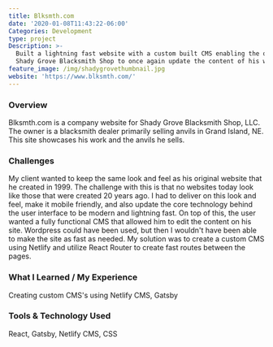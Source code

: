 ```yaml
---
title: Blksmth.com
date: '2020-01-08T11:43:22-06:00'
Categories: Development
type: project
Description: >-
  Built a lightning fast website with a custom built CMS enabling the owner of
  Shady Grove Blacksmith Shop to once again update the content of his website
feature_image: /img/shadygrovethumbnail.jpg
website: 'https://www.blksmth.com/'
---
```

### Overview
Blksmth.com is a company website for Shady Grove Blacksmith Shop, LLC. The owner is a blacksmith dealer primarily selling anvils in Grand Island, NE. This site showcases his work and the anvils he sells.

### Challenges
My client wanted to keep the same look and feel as his original website that he created in 1999. The challenge with this is that no websites today look like those that were created 20 years ago. I had to deliver on this look and feel, make it mobile friendly, and also update the core technology behind the user interface to be modern and lightning fast. On top of this, the user wanted a fully functional CMS that allowed him to edit the content on his site. Wordpress could have been used, but then I wouldn't have been able to make the site as fast as needed. My solution was to create a custom CMS using Netlify and utilize React Router to create fast routes between the pages.

### What I Learned / My Experience
Creating custom CMS's using Netlify CMS, Gatsby

### Tools & Technology Used
React, Gatsby, Netlify CMS, CSS
